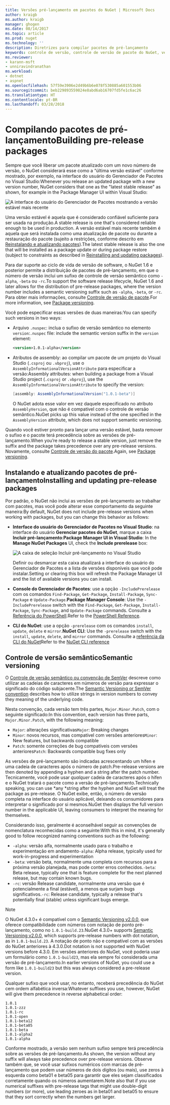 ```yaml
---
title: Versões pré-lançamento em pacotes do NuGet | Microsoft Docs
author: kraigb
ms.author: kraigb
manager: ghogen
ms.date: 08/14/2017
ms.topic: article
ms.prod: nuget
ms.technology: ''
description: Diretrizes para compilar pacotes de pré-lançamento
keywords: controle de versão, controle de versão de pacote do NuGet, versões de pré-lançamento do NuGet, pacotes de pré-lançamento do NuGet, versões de versão prévia do pacote, versões RC do pacote, versões Beta do pacote, controle de versão semântico do NuGet
ms.reviewer:
- karann-msft
- unniravindranathan
ms.workload:
- dotnet
- aspnet
ms.openlocfilehash: 57f59e3906e2d49b6b6e078f530885a601553b06
ms.sourcegitcommit: beb229893559824e8abd6ab16707fd5fe1c6ac26
ms.translationtype: HT
ms.contentlocale: pt-BR
ms.lasthandoff: 03/28/2018
---
```

# <a name="building-pre-release-packages"></a><span data-ttu-id="7d904-104">Compilando pacotes de pré-lançamento</span><span class="sxs-lookup"><span data-stu-id="7d904-104">Building pre-release packages</span></span>

<span data-ttu-id="7d904-105">Sempre que você liberar um pacote atualizado com um novo número de versão, o NuGet considerará esse como a “última versão estável” conforme mostrado, por exemplo, na interface do usuário do Gerenciador de Pacotes no Visual Studio:</span><span class="sxs-lookup"><span data-stu-id="7d904-105">Whenever you release an updated package with a new version number, NuGet considers that one as the "latest stable release" as shown, for example in the Package Manager UI within Visual Studio:</span></span>

![A interface do usuário do Gerenciador de Pacotes mostrando a versão estável mais recente](media/Prerelease_01-LatestStable.png)

<span data-ttu-id="7d904-107">Uma versão estável é aquela que é considerado confiável suficiente para ser usada na produção.</span><span class="sxs-lookup"><span data-stu-id="7d904-107">A stable release is one that's considered reliable enough to be used in production.</span></span> <span data-ttu-id="7d904-108">A versão estável mais recente também é aquela que será instalada como uma atualização de pacote ou durante a restauração do pacote (sujeito a restrições, conforme descrito em [Reinstalando e atualizando pacotes](../consume-packages/reinstalling-and-updating-packages.md)).</span><span class="sxs-lookup"><span data-stu-id="7d904-108">The latest stable release is also the one that will be installed as a package update or during package restore (subject to constraints as described in [Reinstalling and updating packages](../consume-packages/reinstalling-and-updating-packages.md)).</span></span>

<span data-ttu-id="7d904-109">Para dar suporte ao ciclo de vida de versão de software, o NuGet 1.6 e posterior permite a distribuição de pacotes de pré-lançamento, em que o número de versão inclui um sufixo de controle de versão semântico como `-alpha`, `-beta` ou `-rc`.</span><span class="sxs-lookup"><span data-stu-id="7d904-109">To support the software release lifecycle, NuGet 1.6 and later allows for the distribution of pre-release packages, where the version number includes a semantic versioning suffix such as `-alpha`, `-beta`, or `-rc`.</span></span> <span data-ttu-id="7d904-110">Para obter mais informações, consulte [Controle de versão de pacote](../reference/package-versioning.md#pre-release-versions).</span><span class="sxs-lookup"><span data-stu-id="7d904-110">For more information, see [Package versioning](../reference/package-versioning.md#pre-release-versions).</span></span>

<span data-ttu-id="7d904-111">Você pode especificar essas versões de duas maneiras:</span><span class="sxs-lookup"><span data-stu-id="7d904-111">You can specify such versions in two ways:</span></span>

- <span data-ttu-id="7d904-112">Arquivo `.nuspec`: inclua o sufixo de versão semântico no elemento `version`:</span><span class="sxs-lookup"><span data-stu-id="7d904-112">`.nuspec` file: include the semantic version suffix in the `version` element:</span></span>

    ```xml
    <version>1.0.1-alpha</version>
    ```

- <span data-ttu-id="7d904-113">Atributos de assembly: ao compilar um pacote de um projeto do Visual Studio (`.csproj` ou `.vbproj`), use o `AssemblyInformationalVersionAttribute` para especificar a versão:</span><span class="sxs-lookup"><span data-stu-id="7d904-113">Assembly attributes: when building a package from a Visual Studio project (`.csproj` or `.vbproj`), use the `AssemblyInformationalVersionAttribute` to specify the version:</span></span>

    ```cs
    [assembly: AssemblyInformationalVersion("1.0.1-beta")]
    ```

    <span data-ttu-id="7d904-114">O NuGet adota esse valor em vez daquele especificado no atributo `AssemblyVersion`, que não é compatível com o controle de versão semântico.</span><span class="sxs-lookup"><span data-stu-id="7d904-114">NuGet picks up this value instead of the one specified in the `AssemblyVersion` attribute, which does not support semantic versioning.</span></span>

<span data-ttu-id="7d904-115">Quando você estiver pronto para lançar uma versão estável, basta remover o sufixo e o pacote terá precedência sobre as versões de pré-lançamento.</span><span class="sxs-lookup"><span data-stu-id="7d904-115">When you’re ready to release a stable version, just remove the suffix and the package takes precedence over any pre-release versions.</span></span> <span data-ttu-id="7d904-116">Novamente, consulte [Controle de versão do pacote](../reference/package-versioning.md#pre-release-versions).</span><span class="sxs-lookup"><span data-stu-id="7d904-116">Again, see [Package versioning](../reference/package-versioning.md#pre-release-versions).</span></span>

## <a name="installing-and-updating-pre-release-packages"></a><span data-ttu-id="7d904-117">Instalando e atualizando pacotes de pré-lançamento</span><span class="sxs-lookup"><span data-stu-id="7d904-117">Installing and updating pre-release packages</span></span>

<span data-ttu-id="7d904-118">Por padrão, o NuGet não inclui as versões de pré-lançamento ao trabalhar com pacotes, mas você pode alterar esse comportamento da seguinte maneira:</span><span class="sxs-lookup"><span data-stu-id="7d904-118">By default, NuGet does not include pre-release versions when working with packages, but you can change this behavior as follows:</span></span>

- <span data-ttu-id="7d904-119">**Interface do usuário do Gerenciador de Pacotes no Visual Studio**: na interface do usuário **Gerenciar pacotes do NuGet**, marque a caixa **Incluir pré-lançamento**:</span><span class="sxs-lookup"><span data-stu-id="7d904-119">**Package Manager UI in Visual Studio**: In the **Manage NuGet Packages** UI, check the **Include prerelease** box:</span></span>

    ![A caixa de seleção Incluir pré-lançamento no Visual Studio](media/Prerelease_02-CheckPrerelease.png)

    <span data-ttu-id="7d904-121">Definir ou desmarcar esta caixa atualizará a interface do usuário do Gerenciador de Pacotes e a lista de versões disponíveis que você pode instalar.</span><span class="sxs-lookup"><span data-stu-id="7d904-121">Setting or clearing this box will refresh the Package Manager UI and the list of available versions you can install.</span></span>

- <span data-ttu-id="7d904-122">**Console do Gerenciador de Pacotes**: use a opção `-IncludePrerelease` com os comandos `Find-Package`, `Get-Package`, `Install-Package`, `Sync-Package` e `Update-Package`.</span><span class="sxs-lookup"><span data-stu-id="7d904-122">**Package Manager Console**: Use the `-IncludePrerelease` switch with the `Find-Package`, `Get-Package`, `Install-Package`, `Sync-Package`, and `Update-Package` commands.</span></span> <span data-ttu-id="7d904-123">Consulte a [Referência do PowerShell](../tools/powershell-reference.md).</span><span class="sxs-lookup"><span data-stu-id="7d904-123">Refer to the [PowerShell Reference](../tools/powershell-reference.md).</span></span>

- <span data-ttu-id="7d904-124">**CLI do NuGet**: use a opção `-prerelease` com os comandos `install`, `update`, `delete` e `mirror`.</span><span class="sxs-lookup"><span data-stu-id="7d904-124">**NuGet CLI**: Use the `-prerelease` switch with the `install`, `update`, `delete`, and `mirror` commands.</span></span> <span data-ttu-id="7d904-125">Consulte a [referência da CLI do NuGet](../tools/nuget-exe-cli-reference.md)</span><span class="sxs-lookup"><span data-stu-id="7d904-125">Refer to the [NuGet CLI reference](../tools/nuget-exe-cli-reference.md)</span></span>

## <a name="semantic-versioning"></a><span data-ttu-id="7d904-126">Controle de versão semântico</span><span class="sxs-lookup"><span data-stu-id="7d904-126">Semantic versioning</span></span>

<span data-ttu-id="7d904-127">O [Controle de versão semântico ou convenção de SemVer](http://semver.org/spec/v1.0.0.html) descreve como utilizar as cadeias de caracteres em números de versão para expressar o significado do código subjacente.</span><span class="sxs-lookup"><span data-stu-id="7d904-127">The [Semantic Versioning or SemVer convention](http://semver.org/spec/v1.0.0.html) describes how to utilize strings in version numbers to convey they meaning of the underlying code.</span></span>

<span data-ttu-id="7d904-128">Nesta convenção, cada versão tem três partes, `Major.Minor.Patch`, com o seguinte significado:</span><span class="sxs-lookup"><span data-stu-id="7d904-128">In this convention, each version has three parts, `Major.Minor.Patch`, with the following meaning:</span></span>

- <span data-ttu-id="7d904-129">`Major`: alterações significativas</span><span class="sxs-lookup"><span data-stu-id="7d904-129">`Major`: Breaking changes</span></span>
- <span data-ttu-id="7d904-130">`Minor`: novos recursos, mas compatível com versões anteriores</span><span class="sxs-lookup"><span data-stu-id="7d904-130">`Minor`: New features, but backwards compatible</span></span>
- <span data-ttu-id="7d904-131">`Patch`: somente correções de bug compatíveis com versões anteriores</span><span class="sxs-lookup"><span data-stu-id="7d904-131">`Patch`: Backwards compatible bug fixes only</span></span>

<span data-ttu-id="7d904-132">As versões de pré-lançamento são indicadas acrescentando um hífen e uma cadeia de caracteres após o número de patch.</span><span class="sxs-lookup"><span data-stu-id="7d904-132">Pre-release versions are then denoted by appending a hyphen and a string after the patch number.</span></span> <span data-ttu-id="7d904-133">Tecnicamente, você pode usar *qualquer* cadeia de caracteres após o hífen e o NuGet tratará o pacote como a versão de pré-lançamento.</span><span class="sxs-lookup"><span data-stu-id="7d904-133">Technically speaking, you can use *any *string after the hyphen and NuGet will treat the package as pre-release.</span></span> <span data-ttu-id="7d904-134">O NuGet exibe, então, o número de versão completa na interface do usuário aplicável, deixando os consumidores para interpretar o significado por si mesmos.</span><span class="sxs-lookup"><span data-stu-id="7d904-134">NuGet then displays the full version number in the applicable UI, leaving consumers to interpret the meaning for themselves.</span></span>

<span data-ttu-id="7d904-135">Considerando isso, geralmente é aconselhável seguir as convenções de nomenclatura reconhecidas como a seguinte:</span><span class="sxs-lookup"><span data-stu-id="7d904-135">With this in mind, it's generally good to follow recognized naming conventions such as the following:</span></span>

- <span data-ttu-id="7d904-136">`-alpha`: versão alfa, normalmente usado para o trabalho e experimentação em andamento</span><span class="sxs-lookup"><span data-stu-id="7d904-136">`-alpha`: Alpha release, typically used for work-in-progress and experimentation</span></span>
- <span data-ttu-id="7d904-137">`-beta`: versão beta, normalmente uma completa com recursos para a próxima versão planejada, mas pode conter erros conhecidos.</span><span class="sxs-lookup"><span data-stu-id="7d904-137">`-beta`: Beta release, typically one that is feature complete for the next planned release, but may contain known bugs.</span></span>
- <span data-ttu-id="7d904-138">`-rc`: versão Release candidate, normalmente uma versão que é potencialmente a final (estável), a menos que surjam bugs significativos.</span><span class="sxs-lookup"><span data-stu-id="7d904-138">`-rc`: Release candidate, typically a release that's potentially final (stable) unless significant bugs emerge.</span></span>

> [!Note]
> <span data-ttu-id="7d904-139">O NuGet 4.3.0+ é compatível com o [Semantic Versioning v2.0.0](http://semver.org/spec/v2.0.0.html), que oferece compatibilidade com números com notação de ponto pré-lançamento, como no `1.0.1-build.23`.</span><span class="sxs-lookup"><span data-stu-id="7d904-139">NuGet 4.3.0+ supports [Semantic Versioning v2.0.0](http://semver.org/spec/v2.0.0.html), which supports pre-release numbers with dot notation, as in `1.0.1-build.23`.</span></span> <span data-ttu-id="7d904-140">A notação de ponto não e compatível com as versões do NuGet anteriores à 4.3.0.</span><span class="sxs-lookup"><span data-stu-id="7d904-140">Dot notation is not supported with NuGet versions before 4.3.0.</span></span> <span data-ttu-id="7d904-141">Em versões anteriores do NuGet, você poderia usar um formulário como `1.0.1-build23`, mas ela sempre foi considerada uma versão de pré-lançamento.</span><span class="sxs-lookup"><span data-stu-id="7d904-141">In earlier versions of NuGet, you could use a form like `1.0.1-build23` but this was always considered a pre-release version.</span></span>

<span data-ttu-id="7d904-142">Qualquer sufixo que você usar, no entanto, receberá precedência do NuGet cem ordem alfabética inversa:</span><span class="sxs-lookup"><span data-stu-id="7d904-142">Whatever suffixes you use, however, NuGet will give them precedence in reverse alphabetical order:</span></span>

    1.0.1
    1.0.1-zzz
    1.0.1-rc
    1.0.1-open
    1.0.1-beta12
    1.0.1-beta05
    1.0.1-beta
    1.0.1-alpha2
    1.0.1-alpha

<span data-ttu-id="7d904-143">Conforme mostrado, a versão sem nenhum sufixo sempre terá precedência sobre as versões de pré-lançamento.</span><span class="sxs-lookup"><span data-stu-id="7d904-143">As shown, the version without any suffix will always take precedence over pre-release versions.</span></span> <span data-ttu-id="7d904-144">Observe também que, se você usar sufixos numéricos com marcas de pré-lançamento que podem usar números de dois dígitos (ou mais), use zeros à esquerda como beta01 e beta05 para garantir que eles sejam classificados corretamente quando os números aumentarem.</span><span class="sxs-lookup"><span data-stu-id="7d904-144">Note also that if you use numerical suffixes with pre-release tags that might use double-digit numbers (or more), use leading zeroes as in beta01 and beta05 to ensure that they sort correctly when the numbers get larger.</span></span>
